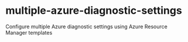 # multiple-azure-diagnostic-settings
Configure multiple Azure diagnostic settings using Azure Resource Manager templates
